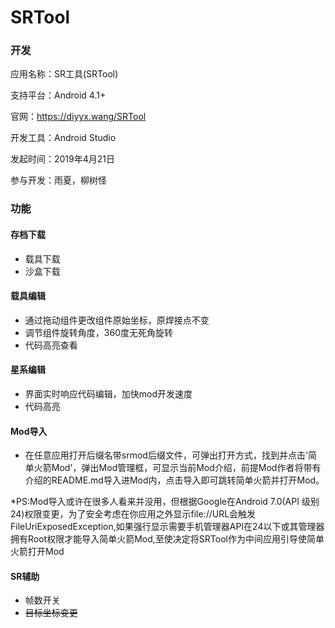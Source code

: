 # SRTool

### 开发

应用名称：SR工具(SRTool)

支持平台：Android 4.1+

官网：https://diyyx.wang/SRTool

开发工具：Android Studio

发起时间：2019年4月21日

参与开发：雨夏，柳树怪

### 功能

#### 存档下载

* 载具下载
* 沙盒下载

#### 载具编辑

* 通过拖动组件更改组件原始坐标，原焊接点不变
* 调节组件旋转角度，360度无死角旋转
* 代码高亮查看

#### 星系编辑

* 界面实时响应代码编辑，加快mod开发速度
* 代码高亮

#### Mod导入

* 在任意应用打开后缀名带srmod后缀文件，可弹出打开方式，找到并点击'简单火箭Mod'，弹出Mod管理框，可显示当前Mod介绍，前提Mod作者将带有介绍的README.md导入进Mod内，点击导入即可跳转简单火箭并打开Mod。

*PS:Mod导入或许在很多人看来并没用，但根据Google在Android 7.0(API 级别24)权限变更，为了安全考虑在你应用之外显示file://URL会触发FileUriExposedException,如果强行显示需要手机管理器API在24以下或其管理器拥有Root权限才能导入简单火箭Mod,至使决定将SRTool作为中间应用引导使简单火箭打开Mod

#### SR辅助

* 帧数开关
* ~~目标坐标变更~~
